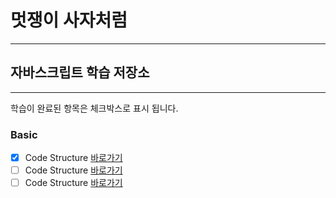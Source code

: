 # 멋쟁이 사자처럼

---

## 자바스크립트 학습 저장소

---

학습이 완료된 항목은 체크박스로 표시 됩니다. 

### Basic
- [x] Code Structure [바로가기](https://github.com/ryujinzz/core-javascript/tree/01.core) 
- [ ] Code Structure [바로가기](https://www.naver.com) 
- [ ] Code Structure [바로가기](https://www.naver.com) 